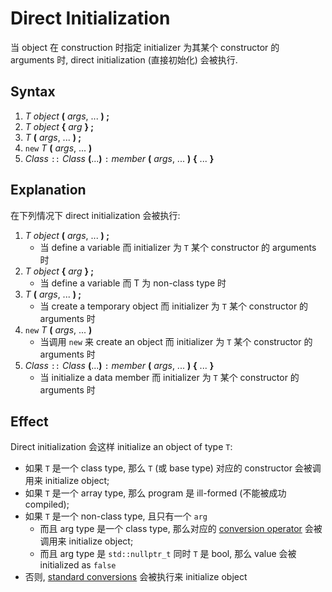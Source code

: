 # Direct Initialization

当 object 在 construction 时指定 initializer 为其某个 constructor 的 arguments 时, direct initialization (直接初始化) 会被执行.

## Syntax

1. *T* *object* **(** *args*, ... **) ;**<br>
2. *T* *object* **{** *arg* **} ;**
3. *T* **(** *args*, ... **) ;**
4. `new` *T* **(** *args*, ... **)**
5. *Class* `::` *Class* **(**...**)** `:` *member* **(** *args*, ... **)** **{** ... **}**

## Explanation

在下列情况下 direct initialization 会被执行:

1. *T* *object* **(** *args*, ... **) ;**
   - 当 define a variable 而 initializer 为 `T` 某个 constructor 的 arguments 时
2. *T* *object* **{** *arg* **} ;**
   - 当 define a variable 而 T 为 non-class type 时
3. *T* **(** *args*, ... **) ;**
   - 当 create a temporary object 而 initializer 为 `T` 某个 constructor 的 arguments 时
4. `new` *T* **(** *args*, ... **)**
   - 当调用 `new` 来 create an object 而 initializer 为 `T` 某个 constructor 的 arguments 时
5. *Class* `::` *Class* **(**...**)** `:` *member* **(** *args*, ... **)** **{** ... **}**
   - 当 initialize a data member 而 initializer 为 `T` 某个 constructor 的 arguments 时
    
## Effect

Direct initialization 会这样 initialize an object of type `T`:
- 如果 `T` 是一个 class type, 那么 `T` (或 base type) 对应的 constructor 会被调用来 initialize object;
- 如果 `T` 是一个 array type, 那么 program 是 ill-formed (不能被成功 compiled);
- 如果 `T` 是一个 non-class type, 且只有一个 `arg`
  - 而且 arg type 是一个 class type, 那么对应的
    [conversion operator](course://Functions/Operator_Functions/Overload_Type_Conversion_Operators)
    会被调用来 initialize object;
  - 而且 arg type 是 `std::nullptr_t` 同时 `T` 是 bool, 那么 value 会被 initialized as `false`
- 否则,
  [standard conversions](course://Expressions/Conversions/Standard_Conversion)
  会被执行来 initialize object